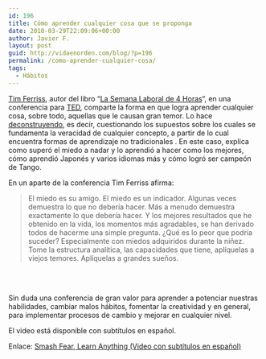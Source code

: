 ```yaml
---
id: 196
title: Cómo aprender cualquier cosa que se proponga
date: 2010-03-29T22:09:06+00:00
author: Javier F.
layout: post
guid: http://vidaenorden.com/blog/?p=196
permalink: /como-aprender-cualquier-cosa/
tags:
  - Hábitos
---
```

<a title="Tim Ferriss" href="http://www.fourhourworkweek.com/blog/about/" target="_blank">Tim Ferriss</a>, autor del libro &#8220;<a title="La Semana Laboral de 4 Horas" href="http://contentspanish.com/semana-laboral-de-4-horas/" target="_blank">La Semana Laboral de 4 Horas</a>&#8220;, en una conferencia para <a title="Ted Talks" href="http://www.ted.com/" target="_blank">TED</a>, comparte la forma en que logra aprender cualquier cosa, sobre todo, aquellas que le causan gran temor. Lo hace <a href="http://buscon.rae.es/draeI/SrvltConsulta?TIPO_BUS=3&LEMA=deconstruir" target="_blank">deconstruyendo</a>, es decir, cuestionando los supuestos sobre los cuales se fundamenta la veracidad de cualquier concepto, a partir de lo cual encuentra formas de aprendizaje no tradicionales . En este caso, explica como superó el miedo a nadar y lo aprendió a hacer como los mejores, cómo aprendió Japonés y varios idiomas más y cómo logró ser campeón de Tango.

En un aparte de la conferencia Tim Ferriss afirma:

> <span>El miedo es su amigo. El miedo es un indicador.</span> <span>Algunas veces demuestra lo que no debería hacer.</span> <span>Más a menudo demuestra exactamente lo que debería hacer.</span> <span>Y los mejores resultados que he obtenido en la vida,</span> <span>los momentos más agradables, se han derivado todos de hacerme una simple pregunta.</span> <span>¿Qué es lo peor que podría suceder?</span> <span>Especialmente con miedos adquiridos durante la niñez.</span> <span>Tome la estructura analítica,</span> <span>las capacidades que tiene, aplíquelas a viejos temores.</span> <span>Aplíquelas a grandes sueños.</span>

<span><br /> <br /> </span>

Sin duda una conferencia de gran valor para aprender a potenciar nuestras habilidades, cambiar malos hábitos, fomentar la creatividad y en general, para implementar procesos de cambio y mejorar en cualquier nivel.

El video está disponible con subtítulos en español.
  
Enlace: <a title="Smash Fear, Learn Anything" href="http://www.ted.com/talks/lang/spa/tim_ferriss_smash_fear_learn_anything.html" target="_blank">Smash Fear, Learn Anything (Video con subtítulos en español)</a>